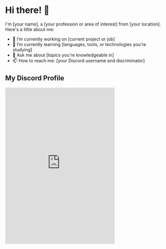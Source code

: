 # Hi there! 👋

I'm [your name], a [your profession or area of interest] from [your location]. Here's a little about me:

- 🔭 I’m currently working on [current project or job]
- 🌱 I’m currently learning [languages, tools, or technologies you're studying]
- 💬 Ask me about [topics you're knowledgeable in]
- 📫 How to reach me: [your Discord username and discriminator]

## My Discord Profile

<iframe src="https://discord.com/widget?id=914157273855721493&theme=dark" width="350" height="500" allowtransparency="true" frameborder="0"></iframe>
